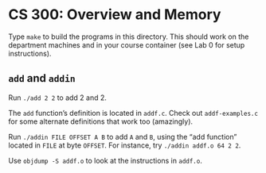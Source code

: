 CS 300: Overview and Memory
=====================================

Type `make` to build the programs in this directory. This should work on
the department machines and in your course container (see Lab 0 for setup
instructions).

`add` and `addin`
-----------------

Run `./add 2 2` to add 2 and 2.

The `add` function’s definition is located in `addf.c`. Check out
`addf-examples.c` for some alternate definitions that work too
(amazingly).

Run `./addin FILE OFFSET A B` to add `A` and `B`, using the “add function”
located in `FILE` at byte `OFFSET`. For instance, try `./addin addf.o 64 2 2`.

Use `objdump -S addf.o` to look at the instructions in `addf.o`.
